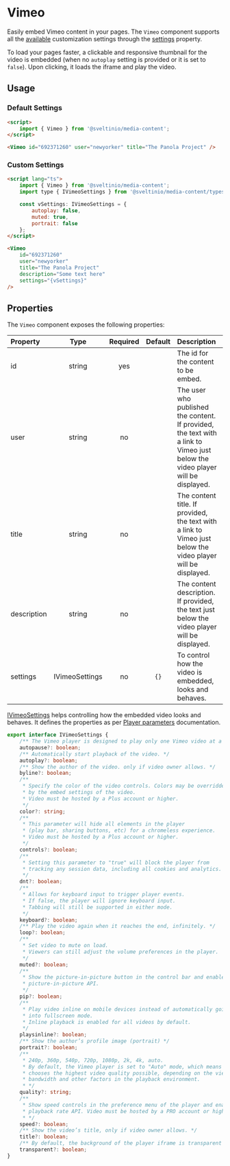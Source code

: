# Vimeo

Easily embed Vimeo content in your pages. The `Vimeo` component supports all the [available](https://vimeo.zendesk.com/hc/en-us/articles/360001494447-Player-parameters-overview) customization settings through the [settings](#properties) property.

To load your pages faster, a clickable and responsive thumbnail for the video is embedded (when no `autoplay` setting is provided or it is set to `false`). Upon clicking, it loads the iframe and play the video.

## Usage

### Default Settings

```html
<script>
    import { Vimeo } from '@sveltinio/media-content';
</script>

<Vimeo id="692371260" user="newyorker" title="The Panola Project" />
```

### Custom Settings

```html
<script lang="ts">
    import { Vimeo } from '@sveltinio/media-content';
    import type { IVimeoSettings } from '@sveltinio/media-content/types';

    const vSettings: IVimeoSettings = {
        autoplay: false,
        muted: true,
        portrait: false
    };
</script>

<Vimeo
    id="692371260"
    user="newyorker"
    title="The Panola Project"
    description="Some text here"
    settings="{vSettings}"
/>
```

## Properties

The `Vimeo` component exposes the following properties:

| Property    |      Type      | Required | Default | Description                                                                                                                   |
| :---------- | :------------: | :------: | :-----: | :---------------------------------------------------------------------------------------------------------------------------- |
| id          |     string     |   yes    |         | The id for the content to be embed.                                                                                           |
| user        |     string     |    no    |         | The user who published the content. If provided, the text with a link to Vimeo just below the video player will be displayed. |
| title       |     string     |    no    |         | The content title. If provided, the text with a link to Vimeo just below the video player will be displayed.                  |
| description |     string     |    no    |         | The content description. If provided, the text just below the video player will be displayed.                                 |
| settings    | IVimeoSettings |    no    |  `{}`   | To control how the video is embedded, looks and behaves.                                                                      |

[IVimeoSettings] helps controlling how the embedded video looks and behaves. It defines the properties as per [Player parameters] documentation.

```typescript
export interface IVimeoSettings {
    /** The Vimeo player is designed to play only one Vimeo video at a time. */
    autopause?: boolean;
    /** Automatically start playback of the video. */
    autoplay?: boolean;
    /** Show the author of the video. only if video owner allows. */
    byline?: boolean;
    /**
     * Specify the color of the video controls. Colors may be overridden
     * by the embed settings of the video.
     * Video must be hosted by a Plus account or higher.
     */
    color?: string;
    /**
     * This parameter will hide all elements in the player
     * (play bar, sharing buttons, etc) for a chromeless experience.
     * Video must be hosted by a Plus account or higher.
     */
    controls?: boolean;
    /**
     * Setting this parameter to "true" will block the player from
     * tracking any session data, including all cookies and analytics.
     */
    dnt?: boolean;
    /**
     * Allows for keyboard input to trigger player events.
     * If false, the player will ignore keyboard input.
     * Tabbing will still be supported in either mode.
     */
    keyboard?: boolean;
    /** Play the video again when it reaches the end, infinitely. */
    loop?: boolean;
    /**
     * Set video to mute on load.
     * Viewers can still adjust the volume preferences in the player.
     */
    muted?: boolean;
    /**
     * Show the picture-in-picture button in the control bar and enable the
     * picture-in-picture API.
     */
    pip?: boolean;
    /**
     * Play video inline on mobile devices instead of automatically going
     * into fullscreen mode.
     * Inline playback is enabled for all videos by default.
     */
    playsinline?: boolean;
    /** Show the author’s profile image (portrait) */
    portrait?: boolean;
    /**
     * 240p, 360p, 540p, 720p, 1080p, 2k, 4k, auto.
     * By default, the Vimeo player is set to "Auto" mode, which means it
     * chooses the highest video quality possible, depending on the viewer's
     * bandwidth and other factors in the playback environment.
     * */
    quality?: string;
    /**
     * Show speed controls in the preference menu of the player and enable
     * playback rate API. Video must be hosted by a PRO account or higher.
     * */
    speed?: boolean;
    /** Show the video’s title, only if video owner allows. */
    title?: boolean;
    /** By default, the background of the player iframe is transparent on Vimeo. */
    transparent?: boolean;
}
```

[IVimeoSettings]: https://github.com/sveltinio/components-library/blob/18ede68676db0841baf0a122d20845f9ff3279b6/packages/media-content/src/lib/types.ts#L250-L316
[Player parameters]: https://vimeo.zendesk.com/hc/en-us/articles/360001494447-Player-parameters-overview
